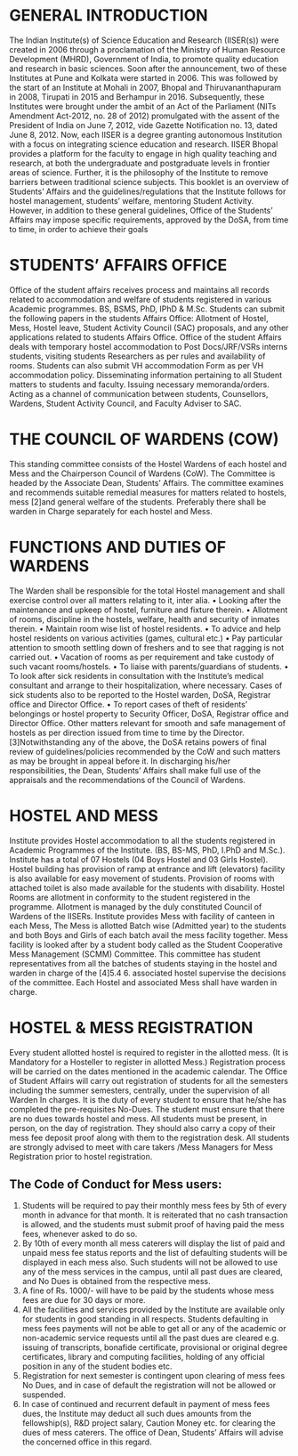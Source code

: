 # GENERAL INTRODUCTION
The Indian Institute(s) of Science Education and
Research (IISER(s)) were created in 2006 through a
proclamation of the Ministry of Human Resource
Development (MHRD), Government of India, to
promote quality education and research in basic
sciences. Soon after the announcement, two of these
Institutes at Pune and Kolkata were started in 2006.
This was followed by the start of an Institute at Mohali
in 2007, Bhopal and Thiruvananthapuram in 2008,
Tirupati in 2015 and Berhampur in 2016.
Subsequently, these Institutes were brought under the
ambit of an Act of the Parliament (NITs Amendment
Act-2012, no. 28 of 2012) promulgated with the assent
of the President of India on June 7, 2012, vide Gazette
Notification no. 13, dated June 8, 2012. Now, each
IISER is a degree granting autonomous Institution
with a focus on integrating science education and
research.
IISER Bhopal provides a platform for the faculty to
engage in high quality teaching and research, at both
the undergraduate and postgraduate levels in frontier
areas of science. Further, it is the philosophy of the
Institute to remove barriers between traditional science
subjects.
This booklet is an overview of Students’ Affairs and
the guidelines/regulations that the Institute follows for
hostel management, students’ welfare, mentoring
Student Activity. However, in addition to these
general guidelines, Office of the Students’ Affairs may
impose specific requirements, approved by the DoSA,
from time to time, in order to achieve their goals

# STUDENTS’ AFFAIRS OFFICE
Office of the student affairs receives process and
maintains all records related to accommodation and
welfare of students registered in various Academic
programmes. BS, BSMS, PhD, IPhD & M.Sc.
Students can submit the following papers in the
students Affairs Office:
Allotment of Hostel, Mess, Hostel leave, Student
Activity Council (SAC) proposals, and any other
applications related to students Affairs Office.
Office of the student Affairs deals with temporary
hostel accommodation to Post Docs/JRF/VSRs
interns students, visiting students Researchers as per
rules and availability of rooms. Students can also
submit VH accommodation Form as per VH
accommodation policy.
Disseminating information pertaining to all Student
matters to students and faculty.
Issuing necessary memoranda/orders.
Acting as a channel of communication between
students, Counsellors, Wardens, Student Activity
Council, and Faculty Adviser to SAC.

# THE COUNCIL OF WARDENS (COW)
This standing committee consists of the Hostel
Wardens of each hostel and Mess and the Chairperson
Council of Wardens (CoW). The Committee is headed
by the Associate Dean, Students’ Affairs. The
committee examines and recommends suitable
remedial measures for matters related to hostels, mess
[2]and general welfare of the students. Preferably there
shall be warden in Charge separately for each hostel
and Mess.

# FUNCTIONS AND DUTIES OF WARDENS
The Warden shall be responsible for the total Hostel
management and shall exercise control over all matters
relating to it, inter alia.
• Looking after the maintenance and upkeep of
hostel, furniture and fixture therein.
• Allotment of rooms, discipline in the hostels,
welfare, health and security of inmates therein.
• Maintain room wise list of hostel residents.
• To advice and help hostel residents on various
activities (games, cultural etc.)
• Pay particular attention to smooth settling down of
freshers and to see that ragging is not carried out.
• Vacation of rooms as per requirement and take
custody of such vacant rooms/hostels.
• To liaise with parents/guardians of students.
• To look after sick residents in consultation with the
Institute’s medical consultant and arrange to their
hospitalization, where necessary. Cases of sick
students also to be reported to the Hostel warden,
DoSA, Registrar office and Director Office.
• To report cases of theft of residents’ belongings or
hostel property to Security Officer, DoSA,
Registrar office and Director Office. Other matters
relevant for smooth and safe management of
hostels as per direction issued from time to time by
the Director.
[3]Notwithstanding any of the above, the DoSA retains
powers of final review of guidelines/policies
recommended by the CoW and such matters as may be
brought in appeal before it. In discharging his/her
responsibilities, the Dean, Students’ Affairs shall make
full use of the appraisals and the recommendations of
the Council of Wardens.

# HOSTEL AND MESS
Institute provides Hostel accommodation to all the
students registered in Academic Programmes of the
Institute. (BS, BS-MS, PhD, I.PhD and M.Sc.).
Institute has a total of 07 Hostels (04 Boys Hostel
and 03 Girls Hostel). Hostel building has provision
of ramp at entrance and lift (elevators) facility is also
available for easy movement of students. Provision
of rooms with attached toilet is also made available
for the students with disability.
Hostel Rooms are allotment in conformity to the
student registered in the programme. Allotment is
managed by the duly constituted Council of
Wardens of the IISERs.
Institute provides Mess with facility of canteen in
each Mess, The Mess is allotted Batch wise
(Admitted year) to the students and both Boys and
Girls of each batch avail the mess facility together.
Mess facility is looked after by a student body called
as the Student Cooperative Mess Management
(SCMM) Committee. This committee has student
representatives from all the batches of students
staying in the hostel and warden in charge of the
[4]5.4
6.
associated hostel supervise the decisions of the
committee.
Each Hostel and associated Mess shall have warden
in charge.

# HOSTEL & MESS REGISTRATION
Every student allotted hostel is required to register in
the allotted mess. (It is Mandatory for a Hosteller to
register in allotted Mess.) Registration process will be
carried on the dates mentioned in the academic
calendar. The Office of Student Affairs will carry out
registration of students for all the semesters including
the summer semesters, centrally, under the supervision
of all Warden In charges. It is the duty of every student
to ensure that he/she has completed the pre-requisites
No-Dues. The student must ensure that there are no
dues towards hostel and mess. All students must be
present, in person, on the day of registration. They
should also carry a copy of their mess fee deposit
proof along with them to the registration desk.
All students are strongly advised to meet with care
takers /Mess Managers for Mess Registration prior to
hostel registration.

## The Code of Conduct for Mess users:
1. Students will be required to pay their monthly
mess fees by 5th of every month in advance for
that month. It is reiterated that no cash
transaction is allowed, and the students must
submit proof of having paid the mess fees,
whenever asked to do so.
2. By 10th of every month all mess caterers will
display the list of paid and unpaid mess fee
status reports and the list of defaulting students
will be displayed in each mess also. Such
students will not be allowed to use any of the
mess services in the campus, until all past dues
are cleared, and No Dues is obtained from the
respective mess.
3. A fine of Rs. 1000/- will have to be paid by the
students whose mess fees are due for 30 days
or more.
4. All the facilities and services provided by the
Institute are available only for students in good
standing in all respects. Students defaulting in
mess fees payments will not be able to get all
or any of the academic or non-academic
service requests until all the past dues are
cleared e.g. issuing of transcripts, bonafide
certificate, provisional or original degree
certificates, library and computing facilities,
holding of any official position in any of the
student bodies etc.
5. Registration for next semester is contingent
upon clearing of mess fees No Dues, and in
case of default the registration will not be
allowed or suspended.
6. In case of continued and recurrent default in
payment of mess fees dues, the Institute may
deduct all such dues amounts from the
fellowship(s), R&D project salary, Caution
Money etc. for clearing the dues of mess
caterers. The office of Dean, Students’ Affairs
will advise the concerned office in this regard.